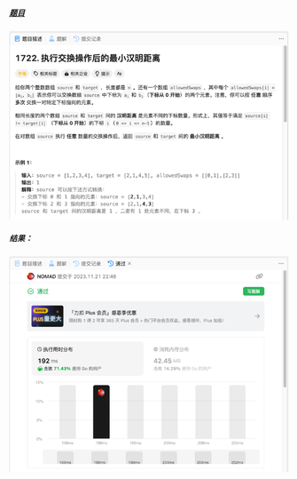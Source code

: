 ##### [题目](https://leetcode.cn/problems/minimize-hamming-distance-after-swap-operations/description/)
![pic](img.png)
##### 结果：
![pic](result.png)